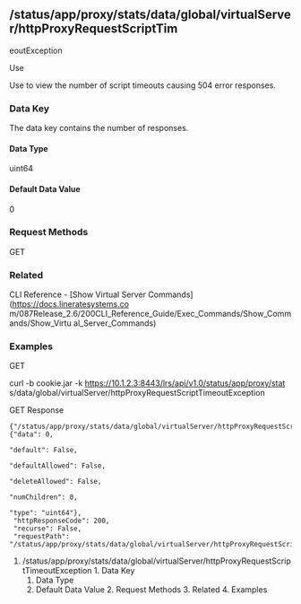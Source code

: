 ## /status/app/proxy/stats/data/global/virtualServer/httpProxyRequestScriptTim
eoutException

Use

Use to view the number of script timeouts causing 504 error responses.

### Data Key

The data key contains the number of responses.

#### Data Type

uint64

#### Default Data Value

0

### Request Methods

GET

### Related

CLI Reference - [Show Virtual Server Commands](https://docs.lineratesystems.co
m/087Release_2.6/200CLI_Reference_Guide/Exec_Commands/Show_Commands/Show_Virtu
al_Server_Commands)

### Examples

GET

curl -b cookie.jar -k https://10.1.2.3:8443/lrs/api/v1.0/status/app/proxy/stat
s/data/global/virtualServer/httpProxyRequestScriptTimeoutException

GET Response

    
    {"/status/app/proxy/stats/data/global/virtualServer/httpProxyRequestScriptTimeoutException": {"data": 0,
                                                                                                   "default": False,
                                                                                                   "defaultAllowed": False,
                                                                                                   "deleteAllowed": False,
                                                                                                   "numChildren": 0,
                                                                                                   "type": "uint64"},
     "httpResponseCode": 200,
     "recurse": False,
     "requestPath": "/status/app/proxy/stats/data/global/virtualServer/httpProxyRequestScriptTimeoutException"}
    

  1. /status/app/proxy/stats/data/global/virtualServer/httpProxyRequestScriptTimeoutException
    1. Data Key
      1. Data Type
      2. Default Data Value
    2. Request Methods
    3. Related
    4. Examples

